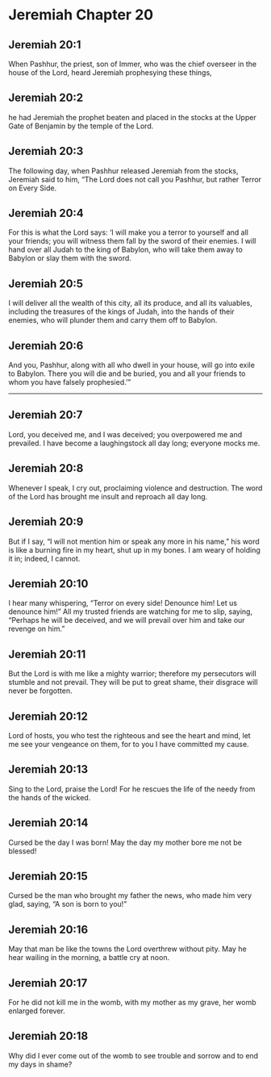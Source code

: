 # Jeremiah Chapter 20

## Jeremiah 20:1

When Pashhur, the priest, son of Immer, who was the chief overseer in the house of the Lord, heard Jeremiah prophesying these things,

## Jeremiah 20:2

he had Jeremiah the prophet beaten and placed in the stocks at the Upper Gate of Benjamin by the temple of the Lord.

## Jeremiah 20:3

The following day, when Pashhur released Jeremiah from the stocks, Jeremiah said to him, “The Lord does not call you Pashhur, but rather Terror on Every Side.

## Jeremiah 20:4

For this is what the Lord says: ‘I will make you a terror to yourself and all your friends; you will witness them fall by the sword of their enemies. I will hand over all Judah to the king of Babylon, who will take them away to Babylon or slay them with the sword.

## Jeremiah 20:5

I will deliver all the wealth of this city, all its produce, and all its valuables, including the treasures of the kings of Judah, into the hands of their enemies, who will plunder them and carry them off to Babylon.

## Jeremiah 20:6

And you, Pashhur, along with all who dwell in your house, will go into exile to Babylon. There you will die and be buried, you and all your friends to whom you have falsely prophesied.’”

---

## Jeremiah 20:7

Lord, you deceived me, and I was deceived; you overpowered me and prevailed. I have become a laughingstock all day long; everyone mocks me.

## Jeremiah 20:8

Whenever I speak, I cry out, proclaiming violence and destruction. The word of the Lord has brought me insult and reproach all day long.

## Jeremiah 20:9

But if I say, “I will not mention him or speak any more in his name,” his word is like a burning fire in my heart, shut up in my bones. I am weary of holding it in; indeed, I cannot.

## Jeremiah 20:10

I hear many whispering, “Terror on every side! Denounce him! Let us denounce him!” All my trusted friends are watching for me to slip, saying, “Perhaps he will be deceived, and we will prevail over him and take our revenge on him.”

## Jeremiah 20:11

But the Lord is with me like a mighty warrior; therefore my persecutors will stumble and not prevail. They will be put to great shame, their disgrace will never be forgotten.

## Jeremiah 20:12

Lord of hosts, you who test the righteous and see the heart and mind, let me see your vengeance on them, for to you I have committed my cause.

## Jeremiah 20:13

Sing to the Lord, praise the Lord! For he rescues the life of the needy from the hands of the wicked.

## Jeremiah 20:14

Cursed be the day I was born! May the day my mother bore me not be blessed!

## Jeremiah 20:15

Cursed be the man who brought my father the news, who made him very glad, saying, “A son is born to you!”

## Jeremiah 20:16

May that man be like the towns the Lord overthrew without pity. May he hear wailing in the morning, a battle cry at noon.

## Jeremiah 20:17

For he did not kill me in the womb, with my mother as my grave, her womb enlarged forever.

## Jeremiah 20:18

Why did I ever come out of the womb to see trouble and sorrow and to end my days in shame?
